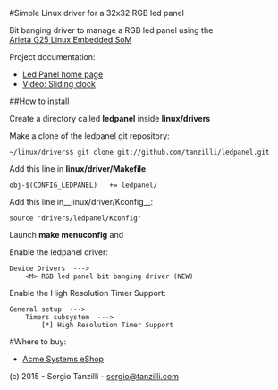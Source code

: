 #Simple Linux driver for a 32x32 RGB led panel

Bit banging driver to manage a RGB led panel using the  
[Arieta G25 Linux Embedded SoM](http://www.acmesystems.it/arietta)

Project documentation:

* [Led Panel home page](http://www.acmesystems.it/ledpanel)
* [Video: Sliding clock](http://www.youtube.com/embed/Qszwey7jYl4)

##How to install

Create a directory called __ledpanel__ inside __linux/drivers__ 

Make a clone of the ledpanel git repository:

	~/linux/drivers$ git clone git://github.com/tanzilli/ledpanel.git

Add this line in __linux/driver/Makefile__:

	obj-$(CONFIG_LEDPANEL)   += ledpanel/

Add this line in__linux/driver/Kconfig__:

	source "drivers/ledpanel/Kconfig"

Launch __make menuconfig__ and

Enable the ledpanel driver:

	Device Drivers  --->
		<M> RGB led panel bit banging driver (NEW) 

Enable the High Resolution Timer Support:

	General setup  --->
		Timers subsystem  --->
			[*] High Resolution Timer Support  

#Where to buy:

* [Acme Systems eShop](http://www.acmesystems.it/catalog_arietta)

(c) 2015 - Sergio Tanzilli - sergio@tanzilli.com
